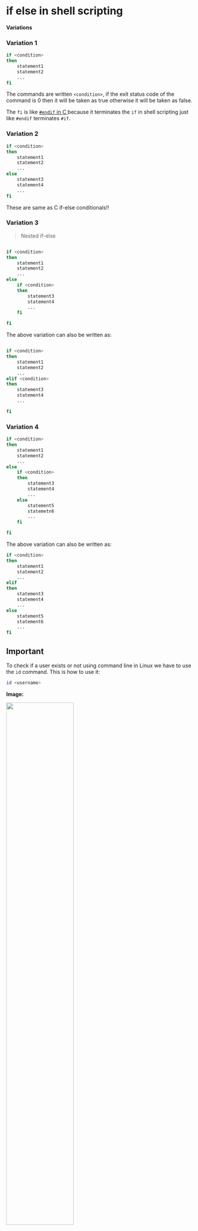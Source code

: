 # if else in shell scripting

**Variations**


### Variation 1

```bash
if <condition>
then
	statement1
	statement2
	...
fi
```

The commands are written `<condition>`, if the exit status code of the command is 0 then it will be taken as true otherwise it will be taken as false.

The `fi` is like [`#endif` in C ](https://github.com/C0DER11101/CPrograms/blob/CProgramming/CPreprocessors/TheDirectives.md#5-if-and-endif) because it terminates the `if` in shell scripting just like `#endif` terminates `#if`.


### Variation 2

```bash
if <condition>
then
	statement1
	statement2
	...
else
	statement3
	statement4
	...
fi
```

These are same as C if-else conditionals!!


### Variation 3
>Nested if-else

```bash

if <condition>
then
	statement1
	statement2
	...
else
	if <condition>
	then
		statement3
		statement4
		...
	fi

fi
```

The above variation can also be written as:

```bash

if <condition>
then
	statement1
	statement2
	...
elif <condition>
then
	statement3
	statement4
	...

fi
```

### Variation 4

```bash
if <condition>
then
	statement1
	statement2
	...
else
	if <condition>
	then
		statement3
		statement4
		...
	else
		statement5
		statemetn6
		...
	fi

fi
```

The above variation can also be written as:

```bash
if <condition>
then
	statement1
	statement2
	...
elif
then
	statement3
	statement4
	...
else
	statement5
	statement6
	...
fi
```


## Important

To check if a user exists or not using command line in Linux we have to use the `id` command. This is how to use it:

```bash
id <username>
```

**Image:**

<img src="https://user-images.githubusercontent.com/96164229/221340217-06882c93-b3cd-4c75-856a-e9e46cd5739d.png" width="60%" height="60%">


---
